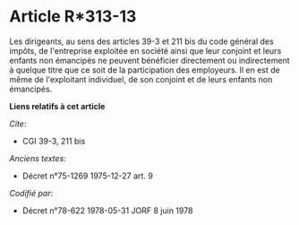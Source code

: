 # Article R*313-13

Les dirigeants, au sens des articles 39-3 et 211 bis du code général des impôts, de l'entreprise exploitée en société ainsi
que leur conjoint et leurs enfants non émancipés ne peuvent bénéficier directement ou indirectement à quelque titre que ce
soit de la participation des employeurs. Il en est de même de l'exploitant individuel, de son conjoint et de leurs enfants
non émancipés.

**Liens relatifs à cet article**

_Cite_:

  - CGI 39-3, 211 bis

_Anciens textes_:

  - Décret n°75-1269 1975-12-27 art. 9

_Codifié par_:

  - Décret n°78-622 1978-05-31 JORF 8 juin 1978
